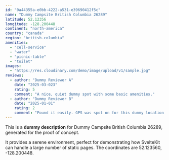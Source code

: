 ```yaml
---
id: "0a44355a-e0bb-4222-a531-e39690412f5c"
name: "Dummy Campsite British Columbia 26289"
latitude: 52.12356
longitude: -128.200448
continent: "north-america"
country: "canada"
region: "british-columbia"
amenities:
  - "cell-service"
  - "water"
  - "picnic-table"
  - "toilet"
images:
  - "https://res.cloudinary.com/demo/image/upload/v1/sample.jpg"
reviews:
  - author: "Dummy Reviewer A"
    date: "2025-03-023"
    rating: 5
    comment: "A nice, quiet dummy spot with some basic amenities."
  - author: "Dummy Reviewer B"
    date: "2025-01-01"
    rating: 2
    comment: "Found it easily. GPS was spot on for this dummy location."
---
```


This is a **dummy description** for Dummy Campsite British Columbia 26289, generated for the proof of concept.

It provides a serene environment, perfect for demonstrating how SvelteKit can handle a large number of static pages. The coordinates are 52.123560, -128.200448.

